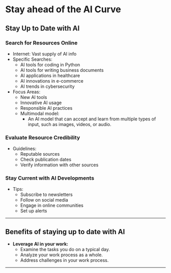 # Stay ahead of the AI Curve
## Stay Up to Date with AI
### Search for Resources Online

- Internet: Vast supply of AI info
- Specific Searches:
  - AI tools for coding in Python
  - AI tools for writing business documents
  - AI applications in healthcare
  - AI innovations in e-commerce
  - AI trends in cybersecurity
- Focus Areas:
  - New AI tools
  - Innovative AI usage
  - Responsible AI practices
  - Multimodal model:
    - An AI model that can accept and learn from multiple types of input, such as images, videos, or audio.

### Evaluate Resource Credibility

- Guidelines:
  - Reputable sources
  - Check publication dates
  - Verify information with other sources

### Stay Current with AI Developments

- Tips:
  - Subscribe to newsletters
  - Follow on social media
  - Engage in online communities
  - Set up alerts

---
## Benefits of staying up to date with AI

- **Leverage AI in your work:**
	- Examine the tasks you do on a typical day.
	- Analyze your work process as a whole.
	- Address challenges in your work process.

---